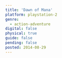 ```yaml
---
title: 'Dawn of Mana'
platform: playstation-2
genre:
  - action-adventure
digital: false
physical: true
guide: false
pending: false
posted: 2014-08-29
---
```

